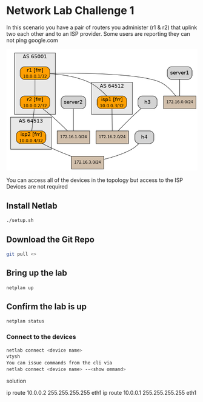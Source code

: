 # Network Lab Challenge 1  
In this scenario you have a pair of routers you administer (r1 & r2) that uplink two each other and to an ISP provider.
Some users are reporting they can not ping google.com 

![img.png](img.png)

You can access all of the devices in the topology but access to the ISP Devices are not required



## Install Netlab 
```bash
./setup.sh
```

## Download the Git Repo
```bash
git pull <>
```

## Bring up the lab
```bash
netplan up
```

## Confirm the lab is up
```bash
netplan status
```

### Connect to the devices
```bash
netlab connect <device name>
vtysh 
You can issue commands from the cli via  
netlab connect <device name> --<show ommand>
```



solution 

ip route 10.0.0.2 255.255.255.255 eth1
ip route 10.0.0.1 255.255.255.255 eth1
